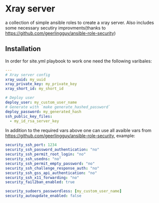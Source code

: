 # Xray server 
a collection of simple ansible roles to create a xray server. Also includes some necessary secutiry improvments(thanks to https://github.com/geerlingguy/ansible-role-security) 

## Installation
In order for site.yml playbook to work one need the following varibales:

```yml
---
# Xray server config
xray_uuid: my_uuid
xray_private_key: my_private_key
xray_short_id: my_short_id

# Deploy user
deploy_user: my_custom_user_name
# Generate with `make generate_hashed_password`
deploy_password: my_generated_hash
ssh_public_key_files:
  - my_id_rsa_server_key
```

In addition to the required vars above one can use all avaible vars from https://github.com/geerlingguy/ansible-role-security, example:

```yml
security_ssh_port: 1234
security_ssh_password_authentication: "no"
security_ssh_permit_root_login: "no"
security_ssh_usedns: "no"
security_ssh_permit_empty_password: "no"
security_ssh_challenge_response_auth: "no"
security_ssh_gss_api_authentication: "no"
security_ssh_x11_forwarding: "no"
security_fail2ban_enabled: true

security_sudoers_passwordless: [my_custom_user_name]
security_autoupdate_enabled: false
```
